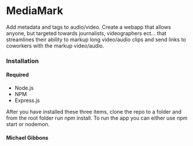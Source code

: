 # MediaMark #

Add metadata and tags to audio/video. Create a webapp that allows anyone, but targeted towards journalists, videographers ect... that streamlines their ability to markup long video/audio clips and send links to coworkers with the markup video/audio.

### Installation ###
#### Required ####
* Node.js
* NPM
* Express.js

After you have installed these three items, clone the repo to a folder and from the root folder run npm install. To run the app you can either use npm start or nodemon.

#### Michael Gibbons ####
